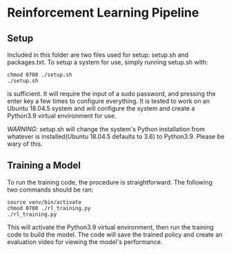# Reinforcement Learning Pipeline

## Setup

Included in this folder are two files used for setup:
setup.sh and packages.txt. To setup a system for use, simply
running setup.sh with:

```
chmod 0700 ./setup.sh
./setup.sh
```

is sufficient. It will require the input of
a sudo password, and pressing the enter key a few times to
configure everything. It is tested to work on an Ubuntu
18.04.5 system and will configure the system and create a
Python3.9 virtual environment for use.

*WARNING*: setup.sh will change the system's Python
installation from whatever is installed(Ubuntu 18.04.5
defaults to 3.6) to Python3.9. Please be wary of this.

## Training a Model

To run the training code, the procedure is straightforward.
The following two commands should be ran:

```
source venv/bin/activate
chmod 0700 ./rl_training.py
./rl_training.py
```

This will activate the Python3.9 virtual environment, then
run the training code to build the model. The code will save
the trained policy and create an evaluation video for
viewing the model's performance.
